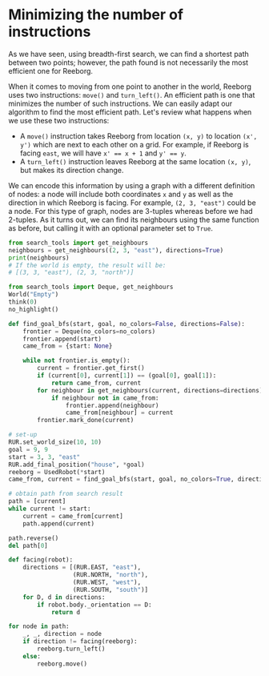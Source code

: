 # Minimizing the number of instructions

As we have seen, using breadth-first search, we can find a shortest path between two points; however, the path found is not necessarily the most efficient one for Reeborg.

When it comes to moving from one point to another in the world, Reeborg uses two instructions: `move()` and `turn_left()`. An efficient path is one that minimizes the number of such instructions.  We can easily adapt our algorithm to find the most efficient path. Let's review what happens when we use these two instructions:

* A `move()` instruction takes Reeborg from location `(x, y)` to location `(x', y')` which are next to each other on a grid. For example, if Reeborg is facing `east`, we will have `x' == x + 1` and `y' == y`.
* A `turn_left()` instruction leaves Reeborg at the same location `(x, y)`, but makes its direction change.

We can encode this information by using a graph with a different definition of nodes: a node will include both coordinates `x` and `y` as well as the direction in which Reeborg is facing.  For example, `(2, 3, "east")` could be a node. For this type of graph, nodes are 3-tuples whereas before we had 2-tuples. As it turns out, we can find its neighbours using the same function as before, but calling it with an optional parameter set to `True`.

```py
from search_tools import get_neighbours
neighbours = get_neighbours((2, 3, "east"), directions=True)
print(neighbours)
# If the world is empty, the result will be: 
# [(3, 3, "east"), (2, 3, "north")]
```

```py
from search_tools import Deque, get_neighbours
World("Empty")
think(0)
no_highlight()

def find_goal_bfs(start, goal, no_colors=False, directions=False):
    frontier = Deque(no_colors=no_colors)
    frontier.append(start)
    came_from = {start: None}

    while not frontier.is_empty():
        current = frontier.get_first()
        if (current[0], current[1]) == (goal[0], goal[1]):
            return came_from, current
        for neighbour in get_neighbours(current, directions=directions):
            if neighbour not in came_from:
                frontier.append(neighbour)
                came_from[neighbour] = current
        frontier.mark_done(current)

# set-up
RUR.set_world_size(10, 10)
goal = 9, 9
start = 3, 3, "east"
RUR.add_final_position("house", *goal)
reeborg = UsedRobot(*start)
came_from, current = find_goal_bfs(start, goal, no_colors=True, directions=True)

# obtain path from search result
path = [current]
while current != start:
    current = came_from[current]
    path.append(current)

path.reverse()
del path[0]

def facing(robot):
    directions = [(RUR.EAST, "east"),
                  (RUR.NORTH, "north"),
                  (RUR.WEST, "west"),
                  (RUR.SOUTH, "south")]
    for D, d in directions:
        if robot.body._orientation == D:
            return d

for node in path:
    _, _, direction = node
    if direction != facing(reeborg):
        reeborg.turn_left()
    else:
        reeborg.move()
    
```



